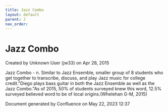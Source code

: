 ```yaml
---
title: Jazz Combo
layout: default
parent: J
nav_order:
---
```


# Jazz Combo

Created by  Unknown User (jw33) on Apr 28, 2015

Jazz Combo - n. Similar to Jazz Ensemble, smaller group of 8 students who get together to transcribe, discuss, and play Jazz music for college credit.&quot;Diego plays bass guitar in both the Jazz Ensemble as well as the Jazz Combo.&quot;As of 2015, 50% of students surveyed knew this word, 12.5% surveyed believed word to be of local origins.(Whelehan G-M, 2015)

Document generated by Confluence on May 22, 2023 12:37



